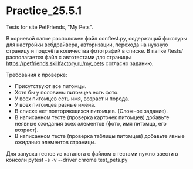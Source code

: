 # Practice_25.5.1
Tests for site PetFriends, "My Pets".

В корневой папке расположен файл conftest.py, содержащий фикстуры для настройки вебдрайвера, авторизации, перехода на нужную страницу и подсчёта количества фотографий в списке.
В папке /tests/ располагается файл с автотестами для страницы https://petfriends.skillfactory.ru/my_pets согласно заданию.

Требования к проверке:
- Присутствуют все питомцы.
- Хотя бы у половины питомцев есть фото.
- У всех питомцев есть имя, возраст и порода.
- У всех питомцев разные имена.
- В списке нет повторяющихся питомцев. (Сложное задание).
- В написанном тесте (проверка карточек питомцев) добавьте неявные ожидания всех элементов (фото, имя питомца, его возраст).
- В написанном тесте (проверка таблицы питомцев) добавьте явные ожидания элементов страницы.

 Для запуска тестов из каталога с файлом с тестами нужно ввести в консоли pytest -s -v --driver chrome test_pets.py
